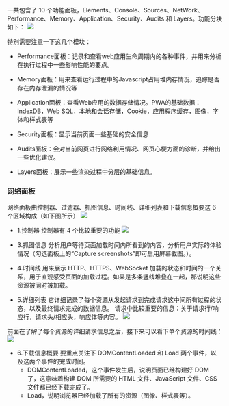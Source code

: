 一共包含了 10 个功能面板，Elements、Console、Sources、NetWork、Performance、Memory、Application、Security、Audits 和 Layers。功能分块如下：
![](https://static001.geekbang.org/resource/image/c5/82/c5eb9603e79547ae3d815254e24d4782.png)

特别需要注意一下这几个模块：
- Performance面板：记录和查看web应用生命周期内的各种事件，并用来分析在执行过程中一些影响性能的要点。

- Memory面板：用来查看运行过程中的Javascript占用堆内存情况，追踪是否存在内存泄漏的情况等

- Application面板：查看Web应用的数据存储情况。PWA的基础数据：IndexDB，Web SQL，本地和会话存储，Cookie，应用程序缓存，图像，字体和样式表等

- Security面板：显示当前页面一些基础的安全信息

- Audits面板：会对当前网页进行网络利用情况、网页心梗方面的诊断，并给出一些优化建议。

- Layers面板：展示一些渲染过程中分层的基础信息。


### 网络面板
网络面板由控制器、过滤器、抓图信息、时间线、详细列表和下载信息概要这 6 个区域构成（如下图所示）
![](https://static001.geekbang.org/resource/image/46/57/46fba54f54b9bd43918308f9f1ae1357.png)


- 1.控制器
控制器有 4 个比较重要的功能
![](https://static001.geekbang.org/resource/image/f0/42/f02477088c0499247e0ed37f46ad2a42.png)

- 3.抓图信息
分析用户等待页面加载时间内所看到的内容，分析用户实际的体验情况（勾选面板上的“Capture screenshots”即可启用屏幕截图。）。

- 4.时间线
用来展示 HTTP、HTTPS、WebSocket 加载的状态和时间的一个关系，用于直观感受页面的加载过程。如果是多条竖线堆叠在一起，那说明这些资源被同时被加载。

- 5.详细列表
它详细记录了每个资源从发起请求到完成请求这中间所有过程的状态，以及最终请求完成的数据信息。
请求中比较重要的信息：关于请求行/响应行，请求头/相应头，响应体等内容。
![](https://static001.geekbang.org/resource/image/f7/e6/f76ee3b6b2e6e9629efdd01e6ded57e6.png)

前面在了解了每个资源的详细请求信息之后，接下来可以看下单个资源的时间线：
![](https://static001.geekbang.org/resource/image/1f/e0/1f4f8c194b02975f6d2848b7b73175e0.png)









- 6.下载信息概要
要重点关注下 DOMContentLoaded 和 Load 两个事件，以及这两个事件的完成时间。
    - DOMContentLoaded，这个事件发生后，说明页面已经构建好 DOM 了，这意味着构建 DOM 所需要的 HTML 文件、JavaScript 文件、CSS 文件都已经下载完成了。
    - Load，说明浏览器已经加载了所有的资源（图像、样式表等）。



